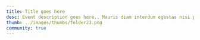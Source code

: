 ```yaml
---
title: Title goes here
desc: Event description goes here.. Mauris diam interdum egestas nisi phasellus a nullam. Faucibus commodo scelerisque felis amet mauris id.
thumb: ../images/thumbs/folder23.png
community: true
---
```

